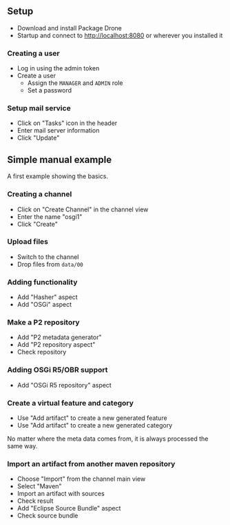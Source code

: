 ## Setup

 * Download and install Package Drone
 * Startup and connect to <http://localhost:8080> or wherever you installed it
 
### Creating a user

 * Log in using the admin token
 * Create a user
   * Assign the `MANAGER` and `ADMIN` role
   * Set a password
   
### Setup mail service

 * Click on "Tasks" icon in the header
 * Enter mail server information
 * Click "Update"
 
## Simple manual example

A first example showing the basics.

### Creating a channel

 * Click on "Create Channel" in the channel view
 * Enter the name "osgi1"
 * Click "Create"

### Upload files 

 * Switch to the channel
 * Drop files from `data/00`
 
### Adding functionality

 * Add "Hasher" aspect
 * Add "OSGi" aspect

### Make a P2 repository

 * Add "P2 metadata generator"
 * Add "P2 repository aspect"
 * Check repository

### Adding OSGi R5/OBR support

 * Add "OSGi R5 repository" aspect
 
### Create a virtual feature and category

 * Use "Add artifact" to create a new generated feature
 * Use "Add artifact" to create a new generated category

No matter where the meta data comes from, it is always processed the same way.

### Import an artifact from another maven repository

 * Choose "Import" from the channel main view
 * Select "Maven"
 * Import an artifact with sources
 * Check result
 * Add "Eclipse Source Bundle" aspect
 * Check source bundle